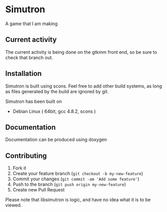 # Simutron

A game that I am making

## Current activity

The current activity is being done on the gtkmm front end, so be sure to check
that branch out.

## Installation

Simutron is built using scons.  Feel free to add other build systems, as long
as files generated by the build are ignored by git.

Simutron has been built on

* Debian Linux ( 64bit, gcc 4.8.2, scons )

## Documentation

Documentation can be produced using doxygen

## Contributing

1. Fork it
2. Create your feature branch (`git checkout -b my-new-feature`)
3. Commit your changes (`git commit -am 'Add some feature'`)
4. Push to the branch (`git push origin my-new-feature`)
5. Create new Pull Request

Please note that libsimutron is logic, and have no idea what it is to be viewed.
